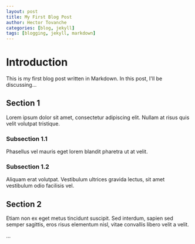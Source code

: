 ```yaml
---
layout: post
title: My First Blog Post
author: Hector Tovanche
categories: [blog, jekyll]
tags: [blogging, jekyll, markdown]
---
```


# Introduction

This is my first blog post written in Markdown. In this post, I'll be discussing...

## Section 1

Lorem ipsum dolor sit amet, consectetur adipiscing elit. Nullam at risus quis velit volutpat tristique.

### Subsection 1.1

Phasellus vel mauris eget lorem blandit pharetra ut at velit.

### Subsection 1.2

Aliquam erat volutpat. Vestibulum ultrices gravida lectus, sit amet vestibulum odio facilisis vel.

## Section 2

Etiam non ex eget metus tincidunt suscipit. Sed interdum, sapien sed semper sagittis, eros risus elementum nisl, vitae convallis libero velit a velit.

...